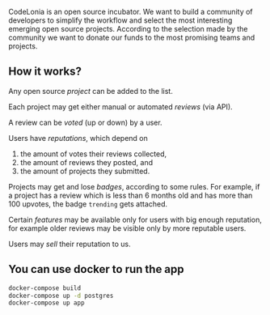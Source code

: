

CodeLonia is an open source incubator. We want to build
a community of developers to simplify the workflow and select the most
interesting emerging open source projects. According to
the selection made by the community we want to donate
our funds to the most promising teams and projects.

## How it works?

Any open source _project_ can be added to the list.

Each project may get either manual or automated _reviews_ (via API).

A review can be _voted_ (up or down) by a user.

Users have _reputations_, which depend on
1) the amount of votes their reviews collected,
2) the amount of reviews they posted, and
3) the amount of projects they submitted.

Projects may get and lose _badges_, according to some rules. For example,
if a project has a review which is less than 6 months old and
has more than 100 upvotes, the badge `trending` gets attached.

Certain _features_ may be available only for users with big
enough reputation, for example older reviews may be visible
only by more reputable users.

Users may _sell_ their reputation to us.

## You can use docker to run the app

```bash
docker-compose build
docker-compose up -d postgres
docker-compose up app
```
